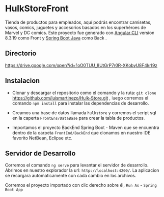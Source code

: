 # HulkStoreFront

Tienda de productos para empleados, aquí podrás encontrar camisetas, vasos, comics, juguetes y accesorios basados en los superhéroes de Marvel y DC comics. Este proyecto fue generado con [Angular CLI](https://github.com/angular/angular-cli) version 8.3.19 como Front y [Spring Boot Java](https://spring.io/projects/spring-boot) como Back .

## Directorio

https://drive.google.com/open?id=1oO0TUU_8UtGrP7r0R-XKobyU8F4krI9z

## Instalacion

- Clonar y descargar el repositorio como el comando y la ruta: `git clone` https://github.com/luismartinezo/Hulk-Store.git , luego corremos el comando `npm install` para instalar las dependencias de desarrollo.

- Creamos una base de datos llamada `hulkstore` y corremos el script sql en la caperta `FrontEns/DataBase` para crear la tabla de productos.

- Importamos el proyecto BackEnd Spring Boot - Maven que se encuentra dentro de la carpeta `FrontEnd/BackEnd` que clonamos en nuestro IDE favorito NetBean, Eclipse etc.


## Servidor de Desarrollo

Corremos el comando `ng serve` para levantar el servidor de desarrollo. Abrimos en nuestro explorador la url: `http://localhost:4200/`. La aplicacion se recargara automaticamente con cada cambio en los archivos.

Corremos el proyecto importado con clic derecho sobre él, `Run As` - `Spring Boot App`



